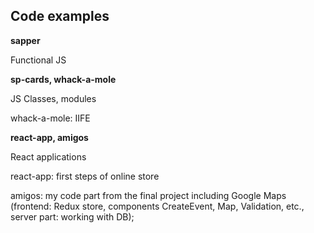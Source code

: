 ## Code examples

**sapper**

Functional JS

**sp-cards, whack-a-mole**

JS Classes, modules

whack-a-mole: IIFE

**react-app, amigos**

React applications

react-app: first steps of online store

amigos: my code part from the final project including Google Maps (frontend: Redux store, components CreateEvent, Map, Validation, etc.,
server part: working with DB); 
